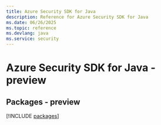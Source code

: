 ```yaml
---
title: Azure Security SDK for Java
description: Reference for Azure Security SDK for Java
ms.date: 06/26/2025
ms.topic: reference
ms.devlang: java
ms.service: security
---
```

# Azure Security SDK for Java - preview
## Packages - preview
[!INCLUDE [packages](security-index.md)]